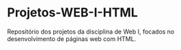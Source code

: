 # Projetos-WEB-I-HTML
Repositório dos projetos da disciplina de Web I, focados no desenvolvimento de páginas web com HTML.
